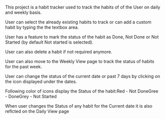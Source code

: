 This project is a habit tracker used to track the habits of of the User on daily and weekly basis.

User can select the already existing habits to track or can add a custom habit by typing the the textbox area.

User has a feature to mark the status of the habit as Done, Not Done or Not Started (by default Not started is selected).

User can also delete a habit if not required anymore.

User can also move to the Weekly View page to track the status of habits for the past week.

User can change the status of the current date or past 7 days by clicking on the icon displayed under the dates.

Following color of icons display the Status of the habit:Red - Not DoneGree - DoneGrey - Not Started

When user changes the Status of any habit for the Current date it is also reflcted on the Daily View page